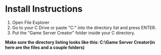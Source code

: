 # Install Instructions

1. Open File Explorer
2. Go to your C Drive or paste "C:\" into the directory list and press ENTER.
3. Put the "Game Server Creator" folder inside your C directory.

<b>Make sure the directory listing looks like this: <b>
C:\Game Server Creator\(in here are the files and a couple folders)
